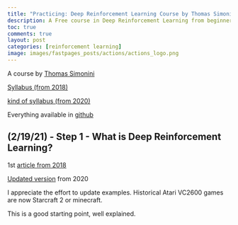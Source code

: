 ```yaml
---
title: "Practicing: Deep Reinforcement Learning Course by Thomas Simonini"
description: A Free course in Deep Reinforcement Learning from beginner to expert.
toc: true
comments: true
layout: post
categories: [reinforcement learning]
image: images/fastpages_posts/actions/actions_logo.png
---
```


A course by [Thomas Simonini](https://www.simoninithomas.com/)

[Syllabus (from 2018)](https://simoninithomas.github.io/Deep_reinforcement_learning_Course/) 

[kind of syllabus (from 2020)](https://medium.com/deep-reinforcement-learning-course/launching-deep-reinforcement-learning-course-v2-0-38fa3c24bcbc)

Everything available in [github](https://github.com/simoninithomas/Deep_reinforcement_learning_Course)



## (2/19/21) - Step 1 - What is Deep Reinforcement Learning?

1st [article from 2018](https://www.freecodecamp.org/news/an-introduction-to-reinforcement-learning-4339519de419/)

[Updated version]() from 2020

I appreciate the effort to update examples. Historical Atari VC2600 games are now Starcraft 2 or minecraft.

This is a good starting point, well explained.


